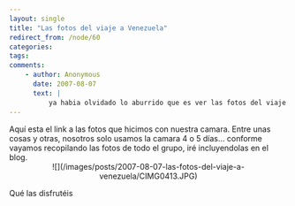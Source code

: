 ```yaml
---
layout: single
title: "Las fotos del viaje a Venezuela"
redirect_from: /node/60
categories:
tags: 
comments: 
    - author: Anonymous
      date: 2007-08-07
      text: |
          ya habia olvidado lo aburrido que es ver las fotos del viaje de otros, aunque sean tus mejores amigos, jeje, son las 8.55 de la mañana y casi me duermo mirandolas, jejejejejejejejejejejejejejejejejejejjejejejejejejerecuerdame obligarte a ver las mias de london. jejejejejejete quiero reyvir  
---
```

<div xmlns="http://www.w3.org/1999/xhtml">Aquí esta el link a las fotos que hicimos con nuestra camara. Entre unas cosas y otras, nosotros solo usamos la camara 4 o 5 días... conforme vayamos recopilando las fotos de todo el grupo, iré incluyendolas en el blog.  

<div align="center">![](/images/posts/2007-08-07-las-fotos-del-viaje-a-venezuela/CIMG0413.JPG)</div>

Qué las disfrutéis</div>
